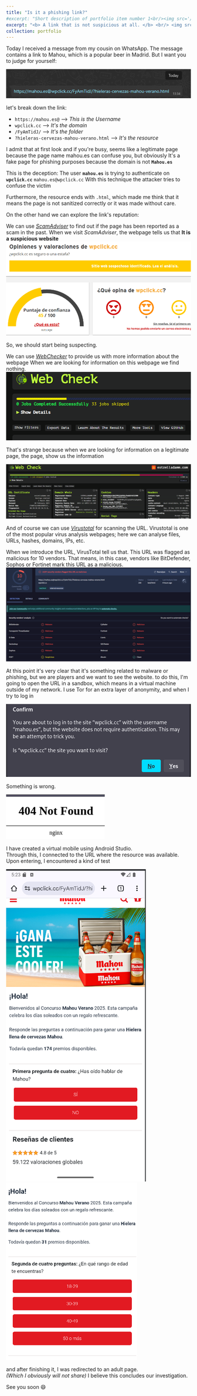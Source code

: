 ```yaml
---
title: "Is it a phishing link?"
#excerpt: "Short description of portfolio item number 1<br/><img src='/images/500x300.png'>"
excerpt: "<b> A link that is not suspicious at all. </b> <br/> <img src='/images/Portfolio/Is%20it%20a%20phishing%20link/Mahou_Beer_Phishing_Alert.png' width='300' height='auto'>"
collection: portfolio
---
```


Today I received a message from my cousin on WhatsApp.
The message contains a link to Mahou, which is a popular beer in Madrid.
But I want you to judge for yourself:


![image](/images/Portfolio/Is%20it%20a%20phishing%20link/Pasted%20image%2020250614162601.png)



let's break down the link:
- ``https://mahou.es@`` --> *This is the Username*
- ``wpclick.cc`` --> *It's the domain*
- ``/FyAmTidJ/`` --> *It's the folder*
- ``?hieleras-cervezas-mahou-verano.html`` --> *It's the resource*

I admit that at first look and if you're busy, seems like a legitimate page because the page name mahou.es can confuse you, but obviously It's a fake page for phishing purposes because the domain is not **``Mahou.es``** 

This is the deception:
The user **``mahou.es``** is trying to authenticate on **``wpclick.cc``**
``mahou.es@wpclick.cc``
With this technique the attacker tries to confuse the victim

Furthermore, the resource ends with `.html`, which made me think that it means the page is not sanitized correctly or it was made without care. 

On the other hand we can explore the link's reputation:

We can use *[ScamAdviser](https://www.scamadviser.com/)* to find out if the page has been reported as a scam in the past.
When we visit *ScamAdviser*, the webpage tells us that **It is a suspicious website**
![image](/images/Portfolio/Is%20it%20a%20phishing%20link/Pasted%20image%2020250614171147.png)

So, we should start being suspecting.

We can use *[WebChecker](https://web-check.xyz/)* to provide us with more information about the webpage
When we are looking for information on this webpage we find nothing.
![image](/images/Portfolio/Is%20it%20a%20phishing%20link/Pasted%20image%2020250614172122.png)

That's strange because when we are looking for information on a legitimate page, the page, show us the information

![image](/images/Portfolio/Is%20it%20a%20phishing%20link/Pasted%20image%2020250614183154.png)

And of course we can use *[Virustotal](https://www.virustotal.com/gui/home/url)* for scanning the URL.
Virustotal is one of the most popular virus analysis webpages; here we can analyse files, URLs, hashes, domains, IPs, etc.

When we introduce the URL, VirusTotal tell us that.
This URL was flagged as malicious for 10 vendors. 
That means, in this case, vendors like BitDefender, Sophos or Fortinet mark this URL as a malicious.
![image](/images/Portfolio/Is%20it%20a%20phishing%20link/Pasted%20image%2020250614184239.png)

At this point it's very clear that it's something related to malware or phishing, but we are players and we want to see the website. 
to do this, I'm going to open the URL in a sandbox, which means in a virtual machine outside of my network.
I use Tor for an extra layer of anonymity, and when I try to log in 

![image](/images/Portfolio/Is%20it%20a%20phishing%20link/Pasted%20image%2020250614190330.png)

Something is wrong.

![image](/images/Portfolio/Is%20it%20a%20phishing%20link/Pasted%20image%2020250614192654.png)

I have created a virtual mobile using Android Studio.  
Through this, I connected to the URL where the resource was available.  
Upon entering, I encountered a kind of test

![image](/images/Portfolio/Is%20it%20a%20phishing%20link/Pasted%20image%2020250616172338.png)
![image](/images/Portfolio/Is%20it%20a%20phishing%20link/Pasted%20image%2020250616172453.png)


and after finishing it, I was redirected to an adult page.  
*(Which I obviously will not share)*
I believe this concludes our investigation.

See you soon 😄

